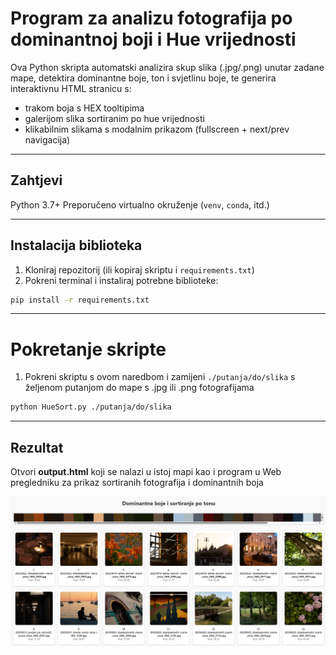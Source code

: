 # Program za analizu fotografija po dominantnoj boji i Hue vrijednosti

Ova Python skripta automatski analizira skup slika (.jpg/.png) unutar zadane mape, detektira dominantne boje, ton i svjetlinu boje, te generira interaktivnu HTML stranicu s:

- trakom boja s HEX tooltipima
- galerijom slika sortiranim po hue vrijednosti
- klikabilnim slikama s modalnim prikazom (fullscreen + next/prev navigacija)

---

## Zahtjevi

Python 3.7+
Preporučeno virtualno okruženje (`venv`, `conda`, itd.)

---

## Instalacija biblioteka

1. Kloniraj repozitorij (ili kopiraj skriptu i `requirements.txt`)
2. Pokreni terminal i instaliraj potrebne biblioteke:

```bash
pip install -r requirements.txt
```

---

# Pokretanje skripte

1. Pokreni skriptu s ovom naredbom i zamijeni `./putanja/do/slika` s željenom putanjom do mape s .jpg ili .png fotografijama

```bash
python HueSort.py ./putanja/do/slika
```

---

## Rezultat

Otvori **output.html** koji se nalazi u istoj mapi kao i program u Web pregledniku za prikaz sortiranih fotografija i dominantnih boja

![Screenshot nastale web stranice](screenshot.png "Screenshot Web stranice")
